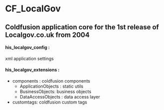 # CF_LocalGov
## Coldfusion application core for the 1st release of Localgov.co.uk from 2004

####  his_localgov_config :
xml application settings
####  his_localgov_extensions :
  * components : coldfusion components
      -  ApplicationObjects : static utils
      -  BusinessObjects: business objects
      -  DataAccessObjects : data access layer
  * customtags:   coldfusion custom tags
